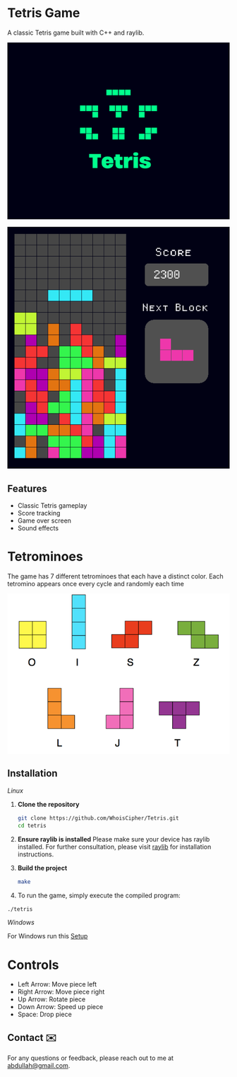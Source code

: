 # Tetris Game

A classic Tetris game built with C++ and raylib.

![Tetris Title](assets/Tetris%20Game%20Title%20Cover.png)

![GameScreenShot](assets/TetrisGameSS.png)

## Features

- Classic Tetris gameplay
- Score tracking
- Game over screen
- Sound effects

# Tetrominoes

The game has 7 different tetrominoes that each have a distinct color. Each tetromino appears once every cycle and randomly each time

![Tetriminos](assets/tetrominos/tetrominoes.png)

## Installation

*Linux*

1. **Clone the repository**
    ```sh
    git clone https://github.com/WhoisCipher/Tetris.git
    cd tetris
    ```

2. **Ensure raylib is installed**
    Please make sure your device has raylib installed. For further consultation, please visit [raylib](https://github.com/raysan5/raylib) for installation instructions.

3. **Build the project**
    ```sh
    make
    ```
4. To run the game, simply execute the compiled program:
```sh
./tetris
```

*Windows*

For Windows run this [Setup](TetrisSetup.exe) 

# Controls
- Left Arrow: Move piece left
- Right Arrow: Move piece right
- Up Arrow: Rotate piece
- Down Arrow: Speed up piece
- Space: Drop piece

## Contact ✉️

For any questions or feedback, please reach out to me at [abdullah@gmail.com](mailto:abdulahshoiab@gmail.com).